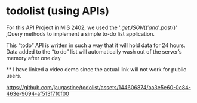 # todolist (using APIs)

For this API Project in MIS 2402, we used the '$.getJSON()' and '$.post()' jQuery methods to implement a simple to-do list application. 

This “todo” API is written in such a way that it will hold data for 24 hours. Data added to the “to do” list will automatically wash out of the server’s memory after one day

** I have linked a video demo since the actual link will not work for public users.

https://github.com/jaugastine/todolist/assets/144606874/aa3e5e60-0c84-463e-9094-af513f7f0f00

